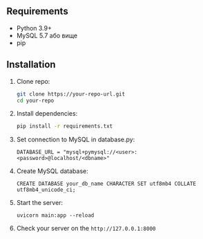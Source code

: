## Requirements

- Python 3.9+
- MySQL 5.7 або вище
- pip

## Installation

1. Clone repo:
   ```bash
   git clone https://your-repo-url.git
   cd your-repo
   ```

2. Install dependencies:
   ```bash
   pip install -r requirements.txt
   ```
  
3. Set connection to MySQL in database.py:
   ```
   DATABASE_URL = "mysql+pymysql://<user>:<password>@localhost/<dbname>"
   ```
  
4. Create MySQL database:
   ```
   CREATE DATABASE your_db_name CHARACTER SET utf8mb4 COLLATE utf8mb4_unicode_ci;
   ```


5. Start the server:
   ```
   uvicorn main:app --reload
   ```

6. Check your server on the `http://127.0.0.1:8000`